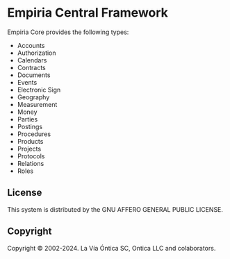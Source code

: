 ﻿# Empiria Central Framework

Empiria Core provides the following types:

-  Accounts
-  Authorization
-  Calendars
-  Contracts
-  Documents
-  Events
-  Electronic Sign
-  Geography
-  Measurement
-  Money
-  Parties
-  Postings
-  Procedures
-  Products
-  Projects
-  Protocols
-  Relations
-  Roles

## License

This system is distributed by the GNU AFFERO GENERAL PUBLIC LICENSE.

## Copyright

Copyright © 2002-2024. La Vía Óntica SC, Ontica LLC and colaborators.
